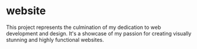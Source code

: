 # website
 This project represents the culmination of my dedication to web development and design. It's a showcase of my passion for creating visually stunning and highly functional websites.
